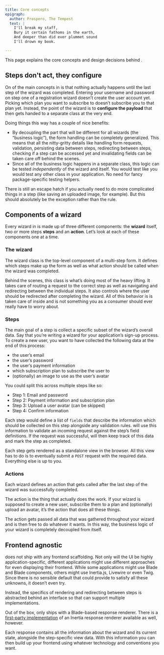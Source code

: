 ```yaml
---
title: Core concepts
epigraph:
  author: Prospero, The Tempest
  text: |
    I'll break my staff,
    Bury it certain fathoms in the earth,
    And deeper than did ever plummet sound
    I'll drown my book.

---
```


This page explains the core concepts and design decisions behind <Arcanist></Arcanist>.

## Steps don't act, they configure

On of the main concepts in <Arcanist></Arcanist> is that nothing actually happens until the last step of the wizard was completed. Entering your username and password on step one of a registration wizard doesn’t create the user account yet. Picking which plan you want to subscribe to doesn’t subscribe you to that plan yet. Instead, the point of the wizard is to **configure the payload** that then gets handed to a separate class at the very end.

Doing things this way has a couple of nice benefits:

- By decoupling the part that will be different for all wizards (the “business logic”), the form handling can be completely generalized. This means that all the nitty-gritty details like handling form requests, validation, persisting data between steps, redirecting between steps, checking if a step can be accessed yet and invalidating fields can be taken care off behind the scenes.
- Since all of the business logic happens in a separate class, this logic can be tested _independently_ of the wizard and <Arcanist></Arcanist> itself. You would test like you would test any other class in your application. No need for fancy package-specific testing helpers.

<note title="Sidenote">

There is still an escape hatch if you actually need to do more complicated things in a step (like saving an uploaded image, for example). But this should absolutely be the exception rather than the rule.

</note>


## Components of a wizard

Every wizard in <Arcanist></Arcanist> is made up of three different components: the **wizard** itself, two or more steps **steps** and an **action**. Let’s look at each of these components one at a time.

### The wizard

The wizard class is the top-level component of a multi-step form. It defines which steps make up the form as well as what action should be called when the wizard was completed.

Behind the scenes, this class is what’s doing most of the heavy lifting. It takes care of routing a request to the correct step as well as navigating and redirecting between the individual steps. It also controls where the user should be redirected after completing the wizard. All of this behavior is is taken care of inside <Arcanist></Arcanist> and is not something you as a consumer should ever really have to worry about.

### Steps

The main goal of a step is collect a specific subset of the wizard’s overall data. Say that you’re writing a wizard for your application’s sign-up process. To create a new user, you want to have collected the following data at the end of this process:

- the user’s email
- the user’s password
- the user’s payment information
- which subscription plan to subscribe the user to
- (optionally) an image to use as the user’s avatar

You could split this across multiple steps like so:

- Step 1: Email and password
- Step 2: Payment information and subscription plan
- Step 3: Upload a user avatar (can be skipped)
- Step 4: Confirm information

Each step would define a list of `fields` that describe the information which should be collected on this step alongside any validation rules. <Arcanist></Arcanist> will use this information to validate an incoming request against the step’s field definitions. If the request was successful, <Arcanist></Arcanist> will then keep track of this data and mark the step as completed.

Each step gets rendered as a standalone view in the browser. All this view has to do is to eventually submit a `POST` request with the required data. Everything else is up to you.

### Actions

Each wizard defines an action that gets called after the last step of the wizard was successfully completed.

The action is the thing that actually does the work. If your wizard is supposed to create a new user, subscribe them to a plan and (optionally) upload an avatar, it’s the action that does all these things.

The action gets passed all data that was gathered throughout your wizard and is then free to do whatever it wants. In this way, the business logic of your wizard is completely decoupled from <Arcanist></Arcanist> itself.

## Frontend agnostic

<Arcanist></Arcanist> does not ship with any frontend scaffolding. Not only will the UI be highly application-specific, different applications might use different approaches for even displaying their frontend. While some applications might use Blade and Blade components, others might use Inertia.js, Livewire or even Twig. Since there is no sensible default that <Arcanist></Arcanist> could provide to satisfy all these unknowns, it doesn’t even try.

Instead, the specifics of rendering and redirecting between steps is abstracted behind an interface so that <Arcanist></Arcanist> can support multiple implementations.

<note title="Response renderers">

Out of the box, <Arcanist></Arcanist> only ships with a Blade-based response renderer. There is a [first-party implementation](https://github.com/laravel-arcanist/inertia-response-renderer) of an Inertia response renderer available as well, however.

</note>

Each response contains all the information about the wizard and its current state, alongside the step-specific view data. With this information you can then build up your frontend using whatever technology and conventions you want.